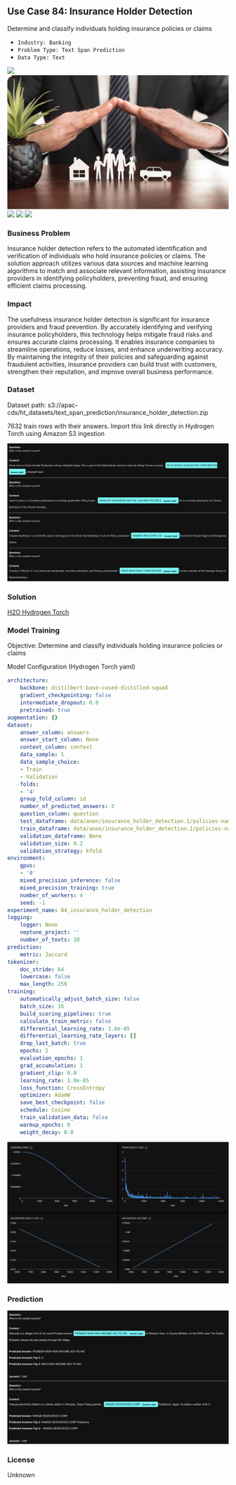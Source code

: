 ## Use Case 84: Insurance Holder Detection

Determine and classify individuals holding insurance policies or claims

- `Industry: Banking`
- `Problem Type: Text Span Prediction`
- `Data Type: Text`

![](https://github.com/h2oai/ht-catalog/blob/646864e3c695f7c721514159bd6c59520dab7438/Assets/use-cases/insurance_holder_detection/cover.png)
![](https://github.com/h2oai/ht-catalog/blob/646864e3c695f7c721514159bd6c59520dab7438/Assets/use-cases/insurance_holder_detection/cover.jpg)
![](https://github.com/h2oai/ht-catalog/blob/646864e3c695f7c721514159bd6c59520dab7438/Assets/use-cases/insurance_holder_detection/cover.jpeg)
![](https://github.com/h2oai/ht-catalog/blob/646864e3c695f7c721514159bd6c59520dab7438/Assets/use-cases/insurance_holder_detection/cover.webp)
![](https://github.com/h2oai/ht-catalog/blob/646864e3c695f7c721514159bd6c59520dab7438/Assets/use-cases/insurance_holder_detection/cover)

### Business Problem 

Insurance holder detection refers to the automated identification and verification of individuals who hold insurance policies or claims. The solution approach utilizes various data sources and machine learning algorithms to match and associate relevant information, assisting insurance providers in identifying policyholders, preventing fraud, and ensuring efficient claims processing.

### Impact

The usefulness insurance holder detection is significant for insurance providers and fraud prevention. By accurately identifying and verifying insurance policyholders, this technology helps mitigate fraud risks and ensures accurate claims processing. It enables insurance companies to streamline operations, reduce losses, and enhance underwriting accuracy. By maintaining the integrity of their policies and safeguarding against fraudulent activities, insurance providers can build trust with customers, strengthen their reputation, and improve overall business performance.

### Dataset

Dataset path: s3://apac-cds/ht_datasets/text_span_prediction/insurance_holder_detection.zip

7632 train rows with their answers. Import this link directly in Hydrogen Torch using Amazon S3 ingestion

![train data](https://github.com/h2oai/ht-catalog/blob/646864e3c695f7c721514159bd6c59520dab7438/Assets/use-cases/insurance_holder_detection/train%20data.png)

### Solution

[H2O Hydrogen Torch](https://docs.h2o.ai/h2o-hydrogen-torch/)

### Model Training

Objective: Determine and classify individuals holding insurance policies or claims

Model Configuration (Hydrogen Torch yaml)

```yaml
architecture:
    backbone: distilbert-base-cased-distilled-squad
    gradient_checkpointing: false
    intermediate_dropout: 0.0
    pretrained: true
augmentation: {}
dataset:
    answer_column: answers
    answer_start_column: None
    context_column: context
    data_sample: 1
    data_sample_choice:
    - Train
    - Validation
    folds:
    - '4'
    group_fold_column: id
    number_of_predicted_answers: 3
    question_column: question
    test_dataframe: data/anon/insurance_holder_detection.1/policies-named-insured-test.csv
    train_dataframe: data/anon/insurance_holder_detection.1/policies-named-insured-train.csv
    validation_dataframe: None
    validation_size: 0.2
    validation_strategy: kfold
environment:
    gpus:
    - '0'
    mixed_precision_inference: false
    mixed_precision_training: true
    number_of_workers: 4
    seed: -1
experiment_name: 84_insurance_holder_detection
logging:
    logger: None
    neptune_project: ''
    number_of_texts: 10
prediction:
    metric: Jaccard
tokenizer:
    doc_stride: 64
    lowercase: false
    max_length: 256
training:
    automatically_adjust_batch_size: false
    batch_size: 16
    build_scoring_pipelines: true
    calculate_train_metric: false
    differential_learning_rate: 1.0e-05
    differential_learning_rate_layers: []
    drop_last_batch: true
    epochs: 2
    evaluation_epochs: 1
    grad_accumulation: 1
    gradient_clip: 0.0
    learning_rate: 1.0e-05
    loss_function: CrossEntropy
    optimizer: AdamW
    save_best_checkpoint: false
    schedule: Cosine
    train_validation_data: false
    warmup_epochs: 0
    weight_decay: 0.0

```

![chart](https://github.com/h2oai/ht-catalog/blob/646864e3c695f7c721514159bd6c59520dab7438/Assets/use-cases/insurance_holder_detection/chart.png)


### Prediction

![Predictions](https://github.com/h2oai/ht-catalog/blob/646864e3c695f7c721514159bd6c59520dab7438/Assets/use-cases/insurance_holder_detection/Validation%20Predictions.png)

### License

Unknown

